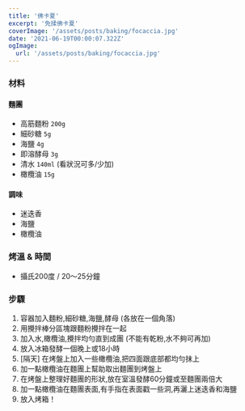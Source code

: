 ```yaml
---
title: '佛卡夏'
excerpt: '免揉佛卡夏'
coverImage: '/assets/posts/baking/focaccia.jpg'
date: '2021-06-19T00:00:07.322Z'
ogImage:
  url: '/assets/posts/baking/focaccia.jpg'
---
```


### 材料


#### 麵團

- 高筋麵粉 `200g`
- 細砂糖 `5g`
- 海鹽 `4g`
- 即溶酵母 `3g`
- 清水 `140ml` (看狀況可多/少加)
- 橄欖油 `15g`

#### 調味

- 迷迭香
- 海鹽
- 橄欖油


### 烤溫 & 時間

- 攝氏200度 / 20～25分鐘


### 步驟

1. 容器加入麵粉,細砂糖,海鹽,酵母 (各放在一個角落)
2. 用攪拌棒分區塊跟麵粉攪拌在一起
3. 加入水,橄欖油,攪拌均勻直到成團 (不能有乾粉,水不夠可再加)
4. 放入冰箱發酵一個晚上或18小時
5. [隔天] 在烤盤上加入一些橄欖油,把四面跟底部都均勻抹上
6. 加一點橄欖油在麵團上幫助取出麵團到烤盤上
7. 在烤盤上整理好麵團的形狀,放在室溫發酵60分鐘或至麵團兩倍大
8. 加一點橄欖油在麵團表面,有手指在表面戳一些洞,再灑上迷迭香和海鹽
9. 放入烤箱！
